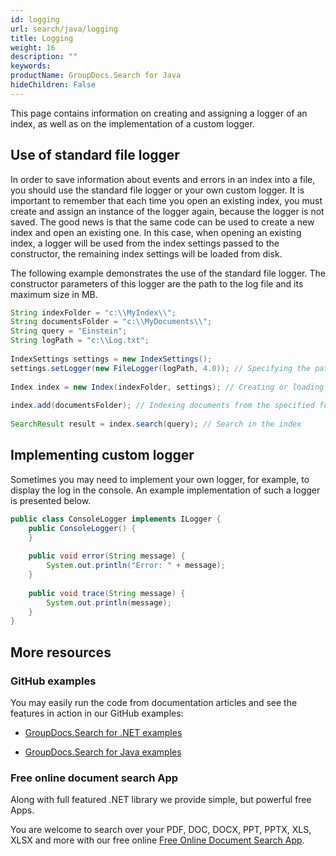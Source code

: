 ```yaml
---
id: logging
url: search/java/logging
title: Logging
weight: 16
description: ""
keywords: 
productName: GroupDocs.Search for Java
hideChildren: False
---
```

This page contains information on creating and assigning a logger of an index, as well as on the implementation of a custom logger.

## Use of standard file logger

In order to save information about events and errors in an index into a file, you should use the standard file logger or your own custom logger. It is important to remember that each time you open an existing index, you must create and assign an instance of the logger again, because the logger is not saved. The good news is that the same code can be used to create a new index and open an existing one. In this case, when opening an existing index, a logger will be used from the index settings passed to the constructor, the remaining index settings will be loaded from disk.

The following example demonstrates the use of the standard file logger. The constructor parameters of this logger are the path to the log file and its maximum size in MB.



```java
String indexFolder = "c:\\MyIndex\\";
String documentsFolder = "c:\\MyDocuments\\";
String query = "Einstein";
String logPath = "c:\\Log.txt";
 
IndexSettings settings = new IndexSettings();
settings.setLogger(new FileLogger(logPath, 4.0)); // Specifying the path to the log file and a maximum length of 4 MB
 
Index index = new Index(indexFolder, settings); // Creating or loading an index from the specified folder
 
index.add(documentsFolder); // Indexing documents from the specified folder
 
SearchResult result = index.search(query); // Search in the index
```

## Implementing custom logger

Sometimes you may need to implement your own logger, for example, to display the log in the console. An example implementation of such a logger is presented below.



```java
public class ConsoleLogger implements ILogger {
    public ConsoleLogger() {
    }
 
    public void error(String message) {
        System.out.println("Error: " + message);
    }
 
    public void trace(String message) {
        System.out.println(message);
    }
}
```

## More resources

### GitHub examples

You may easily run the code from documentation articles and see the features in action in our GitHub examples:

*   [GroupDocs.Search for .NET examples](https://github.com/groupdocs-search/GroupDocs.Search-for-.NET)
    
*   [GroupDocs.Search for Java examples](https://github.com/groupdocs-search/GroupDocs.Search-for-Java)
    

### Free online document search App

Along with full featured .NET library we provide simple, but powerful free Apps.

You are welcome to search over your PDF, DOC, DOCX, PPT, PPTX, XLS, XLSX and more with our free online [Free Online Document Search App](https://products.groupdocs.app/search).
